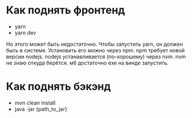 # Как поднять фронтенд
- yarn
- yarn dev

Но этого может быть недостаточно. Чтобы запустить yarn, он должен быть в системе. 
Установить его можно через npm. npm требует новой версии nodejs. 
nodejs устанавливается (по-хорошему) через nvm. nvm не знаю откуда берётся. 
мб достаточно exe на винде запустить.

# Как поднять бэкэнд
- mvn clean install
- java -jar {path_to_jar}